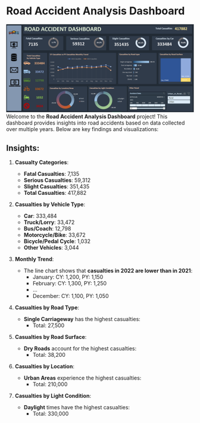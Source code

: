 # Road Accident Analysis Dashboard
![Dashboard Image](Dashboard%20Image.PNG)
Welcome to the **Road Accident Analysis Dashboard** project! This dashboard provides insights into road accidents based on data collected over multiple years. Below are key findings and visualizations:

## Insights:

1. **Casualty Categories**:
   - **Fatal Casualties**: 7,135
   - **Serious Casualties**: 59,312
   - **Slight Casualties**: 351,435
   - **Total Casualties**: 417,882

2. **Casualties by Vehicle Type**:
   - **Car**: 333,484
   - **Truck/Lorry**: 33,472
   - **Bus/Coach**: 12,798
   - **Motorcycle/Bike**: 33,672
   - **Bicycle/Pedal Cycle**: 1,032
   - **Other Vehicles**: 3,044

3. **Monthly Trend**:
   - The line chart shows that **casualties in 2022 are lower than in 2021**:
     - January: CY: 1,200, PY: 1,150
     - February: CY: 1,300, PY: 1,250
     - ...
     - December: CY: 1,100, PY: 1,050

4. **Casualties by Road Type**:
   - **Single Carriageway** has the highest casualties:
     - Total: 27,500

5. **Casualties by Road Surface**:
   - **Dry Roads** account for the highest casualties:
     - Total: 38,200

6. **Casualties by Location**:
   - **Urban Areas** experience the highest casualties:
     - Total: 210,000

7. **Casualties by Light Condition**:
   - **Daylight** times have the highest casualties:
     - Total: 330,000
